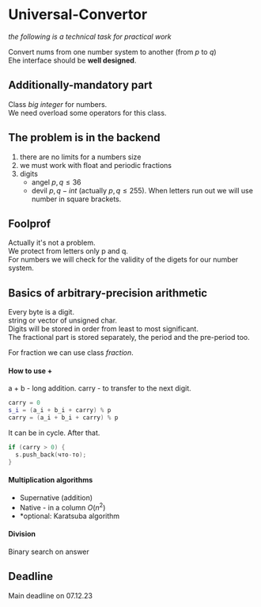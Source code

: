 # Universal-Convertor

_the following is a technical task for practical work_
  
Convert nums from one number system to another (from $p$ to $q$)  
Еhe interface should be **well designed**.

## Additionally-mandatory part
Class _big integer_ for numbers.  
We need overload some operators for this class.
## The problem is in the backend
1) there are no limits for a numbers size
2) we must work with float and periodic fractions
3) digits
	+ angel $p, q \leq 36$ 
	+ devil $p, q - int$ (actually $p, q \leq 255$). When letters run out we will use number in square brackets.


## Foolprof
Actually it's not a problem.  
We protect from letters only p and q.  
For numbers we will check for the validity of the digets for our number system.  

## Basics of arbitrary-precision arithmetic
Every byte is a digit.  
string or vector of unsigned char.  
Digits will be stored in order from least to most significant.  
The fractional part is stored separately, the period and the pre-period too.  
  
For fraction we can use class _fraction_.  
#### How to use +
a + b - long addition.
carry - to transfer to the next digit.

```cpp
carry = 0
s_i = (a_i + b_i + carry) % p
carry = (a_i + b_i + carry) % p
```
  
It can be in cycle. After that.

```cpp
if (carry > 0) {
  s.push_back(что-то);
}
```

#### Multiplication algorithms
+ Supernative (addition)
+ Native - in a column $O(n^2)$
+ \*optional: Karatsuba algorithm

#### Division
Binary search on answer

## Deadline
Main deadline on 07.12.23
